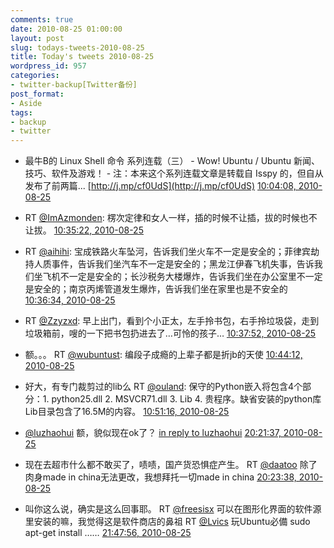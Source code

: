 ```yaml
---
comments: true
date: 2010-08-25 01:00:00
layout: post
slug: todays-tweets-2010-08-25
title: Today's tweets 2010-08-25
wordpress_id: 957
categories:
- twitter-backup[Twitter备份]
post_format:
- Aside
tags:
- backup
- twitter
---
```





  * 最牛B的 Linux Shell 命令 系列连载（三） - Wow! Ubuntu / Ubuntu 新闻、技巧、软件及游戏！ - 注：本来这个系列连载文章是转载自 Isspy 的，但自从发布了前两篇... [http://j.mp/cf0UdS](http://j.mp/cf0UdS) [10:04:08, 2010-08-25](http://twitter.com/gfrog/statuses/22051525328)





  * RT [@ImAzmonden](http://twitter.com/ImAzmonden): 楞次定律和女人一样，插的时候不让插，拔的时候也不让拔。 [10:35:22, 2010-08-25](http://twitter.com/gfrog/statuses/22053827856)





  * RT [@aihihi](http://twitter.com/aihihi): 宝成铁路火车坠河，告诉我们坐火车不一定是安全的；菲律宾劫持人质事件，告诉我们坐汽车不一定是安全的；黑龙江伊春飞机失事，告诉我们坐飞机不一定是安全的；长沙税务大楼爆炸，告诉我们坐在办公室里不一定是安全的；南京丙烯管道发生爆炸，告诉我们坐在家里也是不安全的 [10:36:34, 2010-08-25](http://twitter.com/gfrog/statuses/22053918839)





  * RT [@Zzyzxd](http://twitter.com/Zzyzxd): 早上出门，看到个小正太，左手拎书包，右手拎垃圾袋，走到垃圾箱前，嗖的一下把书包扔进去了…可怜的孩子… [10:37:52, 2010-08-25](http://twitter.com/gfrog/statuses/22054016619)





  * 额。。。
RT [@wubuntust](http://twitter.com/wubuntust): 编段子成瘾的上辈子都是折jb的天使 [10:44:12, 2010-08-25](http://twitter.com/gfrog/statuses/22054497504)





  * 好大，有专门裁剪过的lib么 RT [@ouland](http://twitter.com/ouland): 保守的Python嵌入将包含4个部分：1. python25.dll 2. MSVCR71.dll 3. Lib 4. 贵程序。缺省安装的python库Lib目录包含了16.5M的内容。 [10:51:16, 2010-08-25](http://twitter.com/gfrog/statuses/22055015834)





  * [@luzhaohui](http://twitter.com/luzhaohui) 额，貌似现在ok了？ [in reply to luzhaohui](http://twitter.com/luzhaohui/statuses/22078146100) [20:21:37, 2010-08-25](http://twitter.com/gfrog/statuses/22083708837)





  * 现在去超市什么都不敢买了，啧啧，国产货恐惧症产生。 RT [@daatoo](http://twitter.com/daatoo) 除了肉身made in china无法更改，我想拜托一切made in china [20:23:38, 2010-08-25](http://twitter.com/gfrog/statuses/22083831670)





  * 叫你这么说，确实是这么回事耶。 RT [@freesisx](http://twitter.com/freesisx) 可以在图形化界面的软件源里安装的嘛，我觉得这是软件商店的鼻祖 RT [@Lvics](http://twitter.com/Lvics) 玩Ubuntu必備 sudo apt-get install …… [21:47:56, 2010-08-25](http://twitter.com/gfrog/statuses/22089627602)




